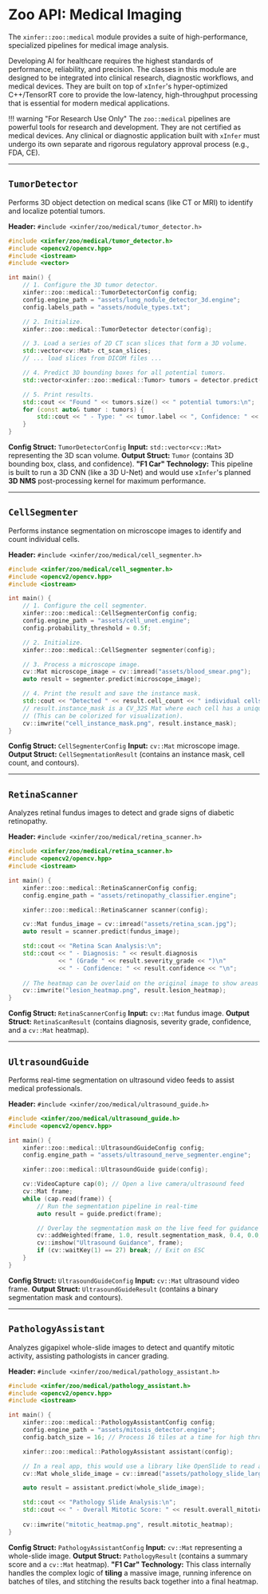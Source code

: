 # Zoo API: Medical Imaging

The `xinfer::zoo::medical` module provides a suite of high-performance, specialized pipelines for medical image analysis.

Developing AI for healthcare requires the highest standards of performance, reliability, and precision. The classes in this module are designed to be integrated into clinical research, diagnostic workflows, and medical devices. They are built on top of `xInfer`'s hyper-optimized C++/TensorRT core to provide the low-latency, high-throughput processing that is essential for modern medical applications.

!!! warning "For Research Use Only"
    The `zoo::medical` pipelines are powerful tools for research and development. They are not certified as medical devices. Any clinical or diagnostic application built with `xInfer` must undergo its own separate and rigorous regulatory approval process (e.g., FDA, CE).

---

## `TumorDetector`

Performs 3D object detection on medical scans (like CT or MRI) to identify and localize potential tumors.

**Header:** `#include <xinfer/zoo/medical/tumor_detector.h>`

```cpp
#include <xinfer/zoo/medical/tumor_detector.h>
#include <opencv2/opencv.hpp>
#include <iostream>
#include <vector>

int main() {
    // 1. Configure the 3D tumor detector.
    xinfer::zoo::medical::TumorDetectorConfig config;
    config.engine_path = "assets/lung_nodule_detector_3d.engine";
    config.labels_path = "assets/nodule_types.txt";

    // 2. Initialize.
    xinfer::zoo::medical::TumorDetector detector(config);

    // 3. Load a series of 2D CT scan slices that form a 3D volume.
    std::vector<cv::Mat> ct_scan_slices;
    // ... load slices from DICOM files ...

    // 4. Predict 3D bounding boxes for all potential tumors.
    std::vector<xinfer::zoo::medical::Tumor> tumors = detector.predict(ct_scan_slices);

    // 5. Print results.
    std::cout << "Found " << tumors.size() << " potential tumors:\n";
    for (const auto& tumor : tumors) {
        std::cout << " - Type: " << tumor.label << ", Confidence: " << tumor.confidence << "\n";
    }
}
```
**Config Struct:** `TumorDetectorConfig`
**Input:** `std::vector<cv::Mat>` representing the 3D scan volume.
**Output Struct:** `Tumor` (contains 3D bounding box, class, and confidence).
**"F1 Car" Technology:** This pipeline is built to run a 3D CNN (like a 3D U-Net) and would use `xInfer`'s planned **3D NMS** post-processing kernel for maximum performance.

---

## `CellSegmenter`

Performs instance segmentation on microscope images to identify and count individual cells.

**Header:** `#include <xinfer/zoo/medical/cell_segmenter.h>`

```cpp
#include <xinfer/zoo/medical/cell_segmenter.h>
#include <opencv2/opencv.hpp>
#include <iostream>

int main() {
    // 1. Configure the cell segmenter.
    xinfer::zoo::medical::CellSegmenterConfig config;
    config.engine_path = "assets/cell_unet.engine";
    config.probability_threshold = 0.5f;

    // 2. Initialize.
    xinfer::zoo::medical::CellSegmenter segmenter(config);

    // 3. Process a microscope image.
    cv::Mat microscope_image = cv::imread("assets/blood_smear.png");
    auto result = segmenter.predict(microscope_image);

    // 4. Print the result and save the instance mask.
    std::cout << "Detected " << result.cell_count << " individual cells.\n";
    // result.instance_mask is a CV_32S Mat where each cell has a unique integer ID.
    // (This can be colorized for visualization).
    cv::imwrite("cell_instance_mask.png", result.instance_mask);
}
```
**Config Struct:** `CellSegmenterConfig`
**Input:** `cv::Mat` microscope image.
**Output Struct:** `CellSegmentationResult` (contains an instance mask, cell count, and contours).

---

## `RetinaScanner`

Analyzes retinal fundus images to detect and grade signs of diabetic retinopathy.

**Header:** `#include <xinfer/zoo/medical/retina_scanner.h>`

```cpp
#include <xinfer/zoo/medical/retina_scanner.h>
#include <opencv2/opencv.hpp>
#include <iostream>

int main() {
    xinfer::zoo::medical::RetinaScannerConfig config;
    config.engine_path = "assets/retinopathy_classifier.engine";

    xinfer::zoo::medical::RetinaScanner scanner(config);

    cv::Mat fundus_image = cv::imread("assets/retina_scan.jpg");
    auto result = scanner.predict(fundus_image);

    std::cout << "Retina Scan Analysis:\n";
    std::cout << " - Diagnosis: " << result.diagnosis
              << " (Grade " << result.severity_grade << ")\n"
              << " - Confidence: " << result.confidence << "\n";
    
    // The heatmap can be overlaid on the original image to show areas the AI focused on.
    cv::imwrite("lesion_heatmap.png", result.lesion_heatmap);
}
```
**Config Struct:** `RetinaScannerConfig`
**Input:** `cv::Mat` fundus image.
**Output Struct:** `RetinaScanResult` (contains diagnosis, severity grade, confidence, and a `cv::Mat` heatmap).

---

## `UltrasoundGuide`

Performs real-time segmentation on ultrasound video feeds to assist medical professionals.

**Header:** `#include <xinfer/zoo/medical/ultrasound_guide.h>`

```cpp
#include <xinfer/zoo/medical/ultrasound_guide.h>
#include <opencv2/opencv.hpp>

int main() {
    xinfer::zoo::medical::UltrasoundGuideConfig config;
    config.engine_path = "assets/ultrasound_nerve_segmenter.engine";

    xinfer::zoo::medical::UltrasoundGuide guide(config);

    cv::VideoCapture cap(0); // Open a live camera/ultrasound feed
    cv::Mat frame;
    while (cap.read(frame)) {
        // Run the segmentation pipeline in real-time
        auto result = guide.predict(frame);

        // Overlay the segmentation mask on the live feed for guidance
        cv::addWeighted(frame, 1.0, result.segmentation_mask, 0.4, 0.0, frame);
        cv::imshow("Ultrasound Guidance", frame);
        if (cv::waitKey(1) == 27) break; // Exit on ESC
    }
}
```
**Config Struct:** `UltrasoundGuideConfig`
**Input:** `cv::Mat` ultrasound video frame.
**Output Struct:** `UltrasoundGuideResult` (contains a binary segmentation mask and contours).

---

## `PathologyAssistant`

Analyzes gigapixel whole-slide images to detect and quantify mitotic activity, assisting pathologists in cancer grading.

**Header:** `#include <xinfer/zoo/medical/pathology_assistant.h>`

```cpp
#include <xinfer/zoo/medical/pathology_assistant.h>
#include <opencv2/opencv.hpp>
#include <iostream>

int main() {
    xinfer::zoo::medical::PathologyAssistantConfig config;
    config.engine_path = "assets/mitosis_detector.engine";
    config.batch_size = 16; // Process 16 tiles at a time for high throughput

    xinfer::zoo::medical::PathologyAssistant assistant(config);

    // In a real app, this would use a library like OpenSlide to read a gigapixel .svs file
    cv::Mat whole_slide_image = cv::imread("assets/pathology_slide_large.tif");

    auto result = assistant.predict(whole_slide_image);

    std::cout << "Pathology Slide Analysis:\n";
    std::cout << " - Overall Mitotic Score: " << result.overall_mitotic_score << std::endl;
    
    cv::imwrite("mitotic_heatmap.png", result.mitotic_heatmap);
}
```
**Config Struct:** `PathologyAssistantConfig`
**Input:** `cv::Mat` representing a whole-slide image.
**Output Struct:** `PathologyResult` (contains a summary score and a `cv::Mat` heatmap).
**"F1 Car" Technology:** This class internally handles the complex logic of **tiling** a massive image, running inference on batches of tiles, and stitching the results back together into a final heatmap.